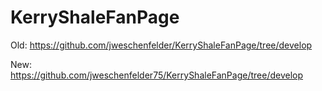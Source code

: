 # KerryShaleFanPage

Old: https://github.com/jweschenfelder/KerryShaleFanPage/tree/develop

New: https://github.com/jweschenfelder75/KerryShaleFanPage/tree/develop
